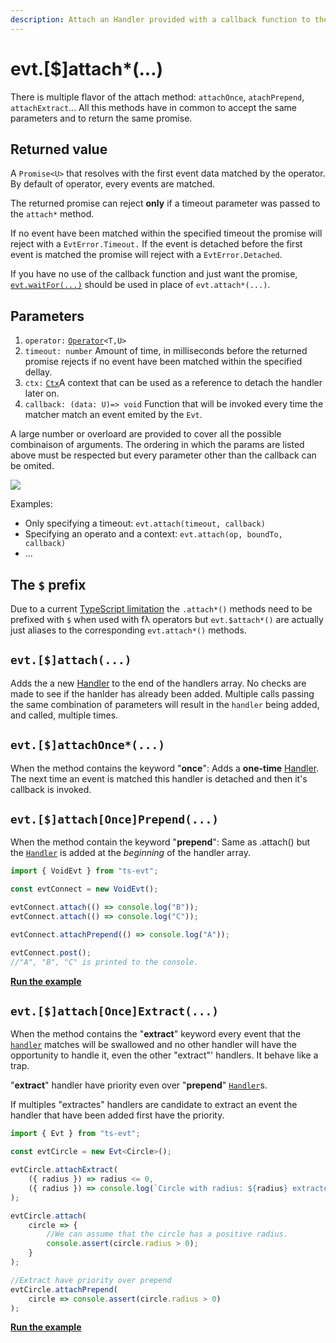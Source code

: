 ```yaml
---
description: Attach an Handler provided with a callback function to the Evt
---
```


# evt.\[$\]attach\*\(...\)

There is multiple flavor of the attach method: `attachOnce`, `atachPrepend`, `attachExtract`... All this methods have in common to accept the same parameters and to return the same promise.

## Returned value

A `Promise<U>` that resolves with the first event data matched by the operator. By default of operator, every events are matched. 

The returned promise can reject **only** if a timeout parameter was passed to the `attach*` method.

 If no event have been matched within the specified timeout the promise will reject with a `EvtError.Timeout.` If the event is detached before the first event is matched the promise will reject with a `EvtError.Detached`.

If you have no use of the callback function and just want the promise, [`evt.waitFor(...)`](https://docs.ts-evt.dev/api-doc/evt#evt-waitfor)  should be used in place of `evt.attach*(...)`.

## Parameters

1. `operator:` [`Operator`](https://docs.ts-evt.dev/api-doc/operator)`<T,U>`
2. `timeout: number` Amount of time, in milliseconds before the returned promise rejects if no event have been matched within the specified dellay.
3. `ctx:` [`Ctx`](https://docs.ts-evt.dev/api/ctx)A context that can be used as a reference to detach the handler later on. 
4. `callback: (data: U)=> void` Function that will be invoked every time the matcher match an event emited by the `Evt`.

A large number or overloard are provided to cover all the possible combinaison of arguments. The ordering in which the params are listed above must be respected but every parameter other than the callback can be omited.

![](https://user-images.githubusercontent.com/6702424/74090245-6c973a00-4aa9-11ea-8e48-90d49a0ed20b.png)

Examples:

* Only specifying a timeout: `evt.attach(timeout, callback)`
* Specifying an operato and a context: `evt.attach(op, boundTo, callback)`
* ...

## The `$` prefix

Due to a current [TypeScript limitation](https://github.com/microsoft/TypeScript/issues/36735) the `.attach*()` methods need to be prefixed with `$` when used with fλ operators but `evt.$attach*()` are actually just aliases to the corresponding `evt.attach*()` methods.

## **`evt.[$]attach(...)`**

Adds the a new [Handler](https://docs.ts-evt.dev/api/handler) to the end of the handlers array. No checks are made to see if the hanlder has already been added. Multiple calls passing the same combination of parameters will result in the `handler` being added, and called, multiple times.

## **`evt.[$]attachOnce*(...)`**

When the  method contains the keyword "**once**": Adds a **one-time** [Handler](https://docs.ts-evt.dev/api/handler). The next time an event is matched this handler is detached and then it's callback is invoked.

## `evt.[$]attach[Once]Prepend(...)`

When the method contain the keyword "**prepend**":  Same as .attach\(\) but the [`Handler`](https://docs.ts-evt.dev/api/handler) is added at the _beginning_ of the handler array. 

```typescript
import { VoidEvt } from "ts-evt";

const evtConnect = new VoidEvt();

evtConnect.attach(() => console.log("B"));
evtConnect.attach(() => console.log("C"));

evtConnect.attachPrepend(() => console.log("A"));

evtConnect.post();
//"A", "B", "C" is printed to the console.
```

[**Run the example**](https://stackblitz.com/edit/ts-evt-demo-prepend?embed=1&file=index.ts)

## **`evt.[$]attach[Once]Extract(...)`**

When the method contains the  "**extract**" keyword every event that the [`handler`](https://docs.ts-evt.dev/api/handler) matches will be swallowed and no other handler will have the opportunity to handle it, even the other "extract"' handlers. It behave like a trap.

"**extract**" handler have priority even over "**prepend**" [`Handler`](https://docs.ts-evt.dev/api/handler)s. 

If multiples "extractes" handlers are candidate to extract an event the handler that have been added first have the priority. 

```typescript
import { Evt } from "ts-evt";

const evtCircle = new Evt<Circle>();

evtCircle.attachExtract(
    ({ radius }) => radius <= 0,
    ({ radius }) => console.log(`Circle with radius: ${radius} extracted`)
);

evtCircle.attach(
    circle => {
        //We can assume that the circle has a positive radius.
        console.assert(circle.radius > 0);
    }
);

//Extract have priority over prepend
evtCircle.attachPrepend(
    circle => console.assert(circle.radius > 0)
);
```

[**Run the example**](https://stackblitz.com/edit/ts-evt-demo-extract?embed=1&file=index.ts)

